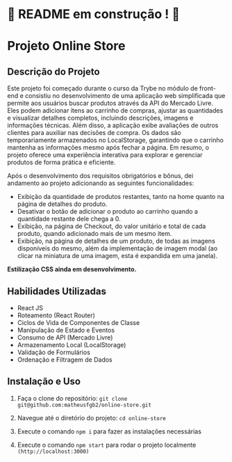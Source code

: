 # :construction: README em construção ! :construction:
<!-- Olá, Tryber!
Esse é apenas um arquivo inicial para o README do seu projeto.
É essencial que você preencha esse documento por conta própria, ok?
Não deixe de usar nossas dicas de escrita de README de projetos, e deixe sua criatividade brilhar!
:warning: IMPORTANTE: você precisa deixar nítido:
- quais arquivos/pastas foram desenvolvidos por você; 
- quais arquivos/pastas foram desenvolvidos por outra pessoa estudante;
- quais arquivos/pastas foram desenvolvidos pela Trybe.
-->
# Projeto Online Store
## Descrição do Projeto
Este projeto foi começado durante o curso da Trybe no módulo de front-end e consistiu no desenvolvimento de uma aplicação web simplificada que permite aos usuários buscar produtos através da API do Mercado Livre. Eles podem adicionar itens ao carrinho de compras, ajustar as quantidades e visualizar detalhes completos, incluindo descrições, imagens e informações técnicas. Além disso, a aplicação exibe avaliações de outros clientes para auxiliar nas decisões de compra. Os dados são temporariamente armazenados no LocalStorage, garantindo que o carrinho mantenha as informações mesmo após fechar a página. Em resumo, o projeto oferece uma experiência interativa para explorar e gerenciar produtos de forma prática e eficiente.

Após o desenvolvimento dos requisitos obrigatórios e bônus, dei andamento ao projeto adicionando as seguintes funcionalidades:
- Exibição da quantidade de produtos restantes, tanto na home quanto na página de detalhes do produto.
- Desativar o botão de adicionar o produto ao carrinho quando a quantidade restante dele chega a 0.
- Exibição, na página de Checkout, do valor unitário e total de cada produto, quando adicionado mais de um mesmo item.
- Exibição, na página de detalhes de um produto, de todas as imagens disponíveis do mesmo, além da implementação de imagem modal (ao clicar na miniatura de uma imagem, esta é expandida em uma janela).

**Estilização CSS ainda em desenvolvimento.**

## Habilidades Utilizadas

- React JS
- Roteamento (React Router)
- Ciclos de Vida de Componentes de Classe
- Manipulação de Estado e Eventos
- Consumo de API (Mercado Livre)
- Armazenamento Local (LocalStorage)
- Validação de Formulários
- Ordenação e Filtragem de Dados


## Instalação e Uso

1. Faça o clone do repositório: ```git clone git@github.com:matheusfgb2/online-store.git```

2. Navegue até o diretório do projeto: ```cd online-store```

3. Execute o comando `npm i` para fazer as instalações necessárias 

4. Execute o comando `npm start` para rodar o projeto localmente ```(http://localhost:3000)```
